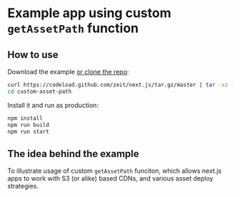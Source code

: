 # Example app using custom `getAssetPath` function

## How to use

Download the example [or clone the repo](https://github.com/zeit/next.js):

```bash
curl https://codeload.github.com/zeit/next.js/tar.gz/master | tar -xz --strip=2 next.js-master/examples/custom-asset-path
cd custom-asset-path
```

Install it and run as production:

```bash
npm install
npm run build
npm run start
```

## The idea behind the example

To illustrate usage of custom `getAssetPath` funciton, which allows next.js apps to work with S3 (or alike) based CDNs,
and various asset deploy strategies.
